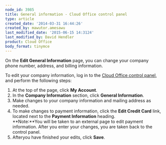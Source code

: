 ```yaml
---
node_id: 3985
title: General information - Cloud Office control panel
type: article
created_date: '2014-03-31 16:44:26'
created_by: mawutor.amesawu
last_modified_date: '2015-06-15 14:3124'
last_modified_by: David Hendler
product: Cloud Office
body_format: tinymce
---
```


On the **Edit General Information** page, you can change your company
phone number, address, and billing information.

To edit your company information, log in to the [Cloud Office control
panel](https://apps.rackspace.com/index.php), and perform the following
steps:

1.  At the top of the page, click **My Account**.
2.  In the **Company Information** section, click **General
    Information**.
3.  Make changes to your company information and mailing address as
    needed.
4.  To make changes to payment information, click the **Edit Credit
    Card** link, located next to the **Payment Information** heading.\
     **Note:**You will be taken to an external page to edit payment
    information. After you enter your changes, you are taken back to the
    control panel.
5.  Afteryou have finished your edits, click **Save**.

 

